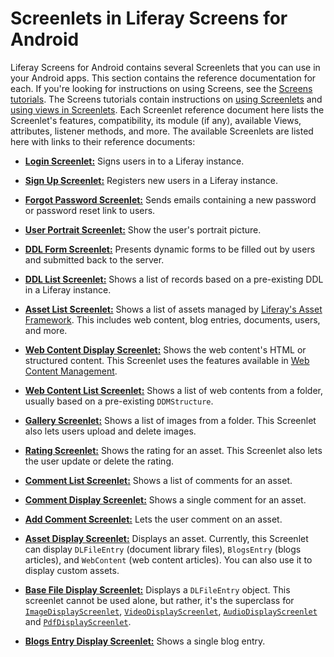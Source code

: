 # Screenlets in Liferay Screens for Android [](id=screenlets-in-liferay-screens-for-android)

Liferay Screens for Android contains several Screenlets that you can use in your 
Android apps. This section contains the reference documentation for each. If 
you're looking for instructions on using Screens, see the 
[Screens tutorials](/develop/tutorials/-/knowledge_base/7-0/mobile-apps-with-liferay-screens). 
The Screens tutorials contain instructions on 
[using Screenlets](/develop/tutorials/-/knowledge_base/7-0/using-screenlets-in-android-apps) 
and 
[using views in Screenlets](/develop/tutorials/-/knowledge_base/7-0/using-views-in-android-screenlets). 
Each Screenlet reference document here lists the Screenlet's features, 
compatibility, its module (if any), available Views, attributes, listener 
methods, and more. The available Screenlets are listed here with links to their 
reference documents: 

- [**Login Screenlet:**](/develop/reference/-/knowledge_base/7-0/loginscreenlet-for-android) 
  Signs users in to a Liferay instance. 
  
- [**Sign Up Screenlet:**](/develop/reference/-/knowledge_base/7-0/signupscreenlet-for-android) 
  Registers new users in a Liferay instance. 
  
- [**Forgot Password Screenlet:**](/develop/reference/-/knowledge_base/7-0/forgotpasswordscreenlet-for-android) 
  Sends emails containing a new password or password reset link to users. 
  
- [**User Portrait Screenlet:**](/develop/reference/-/knowledge_base/7-0/userportraitscreenlet-for-android) 
  Show the user's portrait picture. 
  
- [**DDL Form Screenlet:**](/develop/reference/-/knowledge_base/7-0/ddlformscreenlet-for-android) 
  Presents dynamic forms to be filled out by users and submitted back to the
  server. 
  
- [**DDL List Screenlet:**](/develop/reference/-/knowledge_base/7-0/ddllistscreenlet-for-android) 
  Shows a list of records based on a pre-existing DDL in a Liferay instance. 
  
- [**Asset List Screenlet:**](/develop/reference/-/knowledge_base/7-0/assetlistscreenlet-for-android) 
  Shows a list of assets managed by [Liferay's Asset Framework](/develop/tutorials/-/knowledge_base/7-0/asset-framework). 
  This includes web content, blog entries, documents, users, and more. 
  
- [**Web Content Display Screenlet:**](/develop/reference/-/knowledge_base/7-0/webcontentdisplayscreenlet-for-android) 
  Shows the web content's HTML or structured content. This Screenlet uses the 
  features available in 
  [Web Content Management](/discover/portal/-/knowledge_base/7-0/creating-web-content). 

- [**Web Content List Screenlet:**](/develop/reference/-/knowledge_base/7-0/web-content-list-screenlet-for-android) 
  Shows a list of web contents from a folder, usually based on a pre-existing 
  `DDMStructure`.

- [**Gallery Screenlet:**](/develop/reference/-/knowledge_base/7-0/gallery-screenlet-for-android) 
  Shows a list of images from a folder. This Screenlet also lets users upload 
  and delete images.

- [**Rating Screenlet:**](/develop/reference/-/knowledge_base/7-0/rating-screenlet-for-android) 
  Shows the rating for an asset. This Screenlet also lets the user update or 
  delete the rating. 

- [**Comment List Screenlet:**](/develop/reference/-/knowledge_base/7-0/comment-list-screenlet-for-android) 
  Shows a list of comments for an asset. 

- [**Comment Display Screenlet:**](/develop/reference/-/knowledge_base/7-0/comment-display-screenlet-for-android) 
  Shows a single comment for an asset. 

- [**Add Comment Screenlet:**](/develop/reference/-/knowledge_base/7-0/comment-add-screenlet-for-android) 
  Lets the user comment on an asset. 

- [**Asset Display Screenlet:**](/develop/reference/-/knowledge_base/7-0/asset-display-screenlet-for-android) 
  Displays an asset. Currently, this Screenlet can display `DLFileEntry` 
  (document library files), `BlogsEntry` (blogs articles), and `WebContent` (web 
  content articles). You can also use it to display custom assets. 
  
- [**Base File Display Screenlet:**](/develop/reference/-/knowledge_base/7-0/base-file-display-screenlet-for-android) 
  Displays a `DLFileEntry` object. This screenlet cannot be used alone, but rather, it's the superclass for [`ImageDisplayScreenlet`](https://github.com/liferay/liferay-screens/blob/feature/master/android/library/src/main/java/com/liferay/mobile/screens/dlfile/display/image/ImageDisplayScreenlet.java), [`VideoDisplayScreenlet`](https://github.com/liferay/liferay-screens/blob/feature/master/android/library/src/main/java/com/liferay/mobile/screens/dlfile/display/video/VideoDisplayScreenlet.java), [`AudioDisplayScreenlet`](https://github.com/liferay/liferay-screens/blob/feature/master/android/library/src/main/java/com/liferay/mobile/screens/dlfile/display/audio/AudioDisplayScreenlet.java) and [`PdfDisplayScreenlet`](https://github.com/liferay/liferay-screens/blob/feature/master/android/library/src/main/java/com/liferay/mobile/screens/dlfile/display/pdf/PdfDisplayScreenlet.java).
  
- [**Blogs Entry Display Screenlet:**](/develop/reference/-/knowledge_base/7-0/blogs-entry-display-screenlet-for-android) Shows a single blog entry.